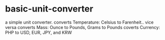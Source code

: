 # basic-unit-converter
a simple unit converter.
converts Temperature: Celsius to Farenheit.. vice versa
converts Mass: Ounce to Pounds, Grams to Pounds
coverts Currency: PHP to USD, EUR, JPY, and KRW
